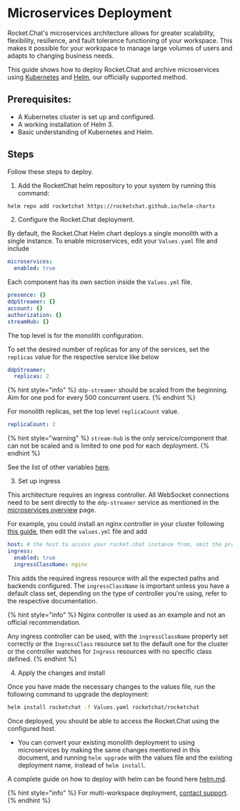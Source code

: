 # Microservices Deployment

Rocket.Chat's microservices architecture allows for greater scalability, flexibility, resilience, and fault tolerance functioning of your workspace. This makes it possible for your workspace to manage large volumes of users and adapts to changing business needs.

This guide shows how to deploy Rocket.Chat and archive microservices using [Kubernetes](https://kubernetes.io/) and [Helm](https://helm.sh/), our officially supported method.

## Prerequisites:

* A Kubernetes cluster is set up and configured.
* A working installation of Helm 3.
* Basic understanding of Kubernetes and Helm.

## Steps

Follow these steps to deploy.

1. Add the RocketChat helm repository to your system by running this command:

```sh
helm repo add rocketchat https://rocketchat.github.io/helm-charts
```

2. Configure the Rocket.Chat deployment.&#x20;

By default, the Rocket.Chat Helm chart deploys a single monolith with a single instance. To enable microservices, edit your `Values.yaml` file and include

```yaml
microservices:
  enabled: true
```

Each component has its own section inside the `Values.yml` file.

```yaml
presence: {}
ddpStreamer: {}
account: {}
authorization: {}
streamHub: {}
```

The top level is for the monolith configuration.

To set the desired number of replicas for any of the services, set the `replicas` value for the respective service like below

```yaml
ddpStreamer:
  replicas: 2
```

{% hint style="info" %}
`ddp-streamer` should be scaled from the beginning. Aim for one pod for every 500 concurrent users.
{% endhint %}

For monolith replicas, set the top level `replicaCount` value.

```yaml
replicaCount: 2
```

{% hint style="warning" %}
`stream-hub` is the only service/component that can not be scaled and is limited to one pod for each deployment.
{% endhint %}

See the list of other variables [here](../../deploy-rocket.chat/prepare-for-your-rocket.chat-deployment/rapid-deployment-methods/helm.md#configuration).

3. Set up ingress

This architecture requires an ingress controller. All WebSocket connections need to be sent directly to the `ddp-streamer` service as mentioned in the [microservices overview](../../deploy-rocket.chat/scaling-rocket.chat/microservices-setup.md) page.

For example, you could install an nginx controller in your cluster following [this guide](https://kubernetes.github.io/ingress-nginx/deploy/#quick-start), then edit the `values.yml` file and add

```yaml
host: # the host to access your rocket.chat instance from, omit the protocol
ingress:
  enabled: true
  ingressClassName: nginx
```

This adds the required ingress resource with all the expected paths and backends configured. The `ingressClassName` is important unless you have a default class set, depending on the type of controller you're using, refer to the respective documentation.

{% hint style="info" %}
Nginx controller is used as an example and not an official recommendation.

Any ingress controller can be used, with the `ingressClassName` property set correctly or the `IngressClass` resource set to the default one for the cluster or the controller watches for `Ingress` resources with no specific class defined. &#x20;
{% endhint %}

4. Apply the changes and install

Once you have made the necessary changes to the values file, run the following command to upgrade the deployment:

```bash
helm install rocketchat -f Values.yaml rocketchat/rocketchat
```

Once deployed, you should be able to access the Rocket.Chat using the configured host.&#x20;

* You can convert your existing monolith deployment to using microservices by making the same changes mentioned in this document, and running `helm upgrade` with the values file and the existing deployment name, instead of `helm install`.&#x20;

A complete guide on how to deploy with helm can be found here [helm.md](../../deploy-rocket.chat/prepare-for-your-rocket.chat-deployment/rapid-deployment-methods/helm.md "mention").

{% hint style="info" %}
For multi-workspace deployment, [contact support](../../resources/get-support/).
{% endhint %}

